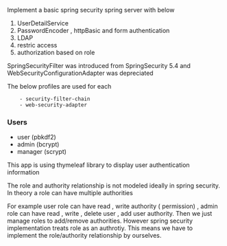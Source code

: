Implement a basic spring security spring server with below

1. UserDetailService
2. PasswordEncoder , httpBasic and form authentication
3. LDAP
4. restric access
5. authorization based on role



SpringSecurityFilter was introduced from SpringSecurity 5.4 and WebSecurityConfigurationAdapter was depreciated

The below profiles are used for each

        - security-filter-chain
        - web-security-adapter


### Users
- user  (pbkdf2)
- admin  (bcrypt)
- manager (scrypt)

This app is using thymeleaf library to display user authentication information


The role and authority relationship is not modeled ideally in spring security. In theory a role can have multiple authorities

For example user role can have read , write authority ( permission) , admin role can have read , write , delete user , add user authority. 
Then we just manage roles to add/remove authorities. However spring security implementation treats role as an authrotiy.  This means we have to
implement the role/authority relationship by ourselves.

